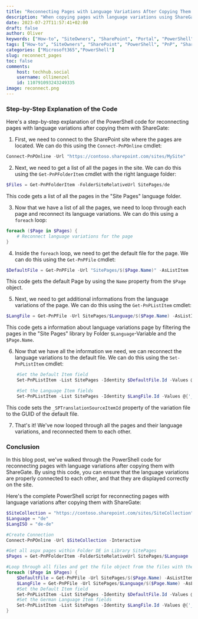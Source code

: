 ```yaml
---
title: "Reconnecting Pages with Language Variations After Copying Them with ShareGate"
description: "When copying pages with language variations using ShareGate, you may encounter an issue where the Pages for the different languages are not properly connected to each other. This results in the variations not being displayed correctly on the site. To fix this issue, you can use PowerShell to reconnect the pages with their language variations. In this blog post, we'll walk through the PowerShell code for doing this."
date: 2023-07-27T11:57:41+02:00
draft: false
author: Oliver
keywords: ["How-to", "SiteOwners", "SharePoint", "Portal", "PowerShell","PnP","ShareGate","LanguageVariations"]
tags: ["How-to", "SiteOwners", "SharePoint", "PowerShell", "PnP", "ShareGate"]
categories: ["Microsoft365","PowerShell"]
slug: reconnect_pages
toc: false
comments:
    host: techhub.social
    username: ollimenzel
    id: 110791093243249335
image: reconnect.png
---
```

### Step-by-Step Explanation of the Code

Here's a step-by-step explanation of the PowerShell code for reconnecting pages with language variations after copying them with ShareGate:

1. First, we need to connect to the SharePoint site where the pages are located. We can do this using the `Connect-PnPOnline` cmdlet:

```powershell
Connect-PnPOnline -Url "https://contoso.sharepoint.com/sites/MySite"
```

2. Next, we need to get a list of all the pages in the site. We can do this using the `Get-PnPFolderItem` cmdlet with the right language folder:

```powershell
$Files = Get-PnPFolderItem -FolderSiteRelativeUrl SitePages/de 
```

This code gets a list of all the pages in the "Site Pages" language folder.

3. Now that we have a list of all the pages, we need to loop through each page and reconnect its language variations. We can do this using a `foreach` loop:

```powershell
foreach ($Page in $Pages) {
    # Reconnect language variations for the page
}
```

4. Inside the `foreach` loop, we need to get the default file for the page. We can do this using the `Get-PnPFile` cmdlet:

```powershell
$DefaultFile = Get-PnPFile -Url "SitePages/$($Page.Name)" -AsListItem
```

This code gets the default Page by using the `Name` property from the `$Page` object.

5. Next, we need to get additional informations from the language variations of the page. We can do this using the `Get-PnPListItem` cmdlet:

```powershell
$LangFile = Get-PnPFile -Url SitePages/$Language/$($Page.Name) -AsListItem
```

This code gets a information about language variations page by filtering the pages in the "Site Pages" library by Folder `$Language`-Variable and the `$Page.Name`.

6. Now that we have all the information we need, we can reconnect the language variations to the default file. We can do this using the `Set-PnPListItem` cmdlet:

```powershell
    #Set the Default Item field
    Set-PnPListItem -List SitePages -Identity $DefaultFile.Id -Values @{"_SPTranslatedLanguages" = $LangISO}
```

```powershell
    #Set the Language Item fields
    Set-PnPListItem -List SitePages -Identity $LangFile.Id -Values @{'_SPIsTranslation' = '1'; '_SPTranslationLanguage' = $LangISO; '_SPTranslationSourceItemId' = $DefaultFile.FieldValues.UniqueId }
```

This code sets the `_SPTranslationSourceItemId` property of the variation file to the GUID of the default file.

7. That's it! We've now looped through all the pages and their language variations, and reconnected them to each other.

### Conclusion

In this blog post, we've walked through the PowerShell code for reconnecting pages with language variations after copying them with ShareGate. By using this code, you can ensure that the language variations are properly connected to each other, and that they are displayed correctly on the site.

Here's the complete PowerShell script for reconnecting pages with language variations after copying them with ShareGate:

```powershell
$SiteCollection = "https://contoso.sharepoint.com/sites/SiteCollection"
$Language = "de"
$LangISO = "de-de"

#Create Connection
Connect-PnPOnline -Url $SiteCollection -Interactive

#Get all aspx pages within Folder DE in Library SitePages
$Pages = Get-PnPFolderItem -FolderSiteRelativeUrl SitePages/$Language

#Loop through all files and get the file object from the files with the same name in the root directory
foreach ($Page in $Pages) {
    $DefaultFile = Get-PnPFile -Url SitePages/$($Page.Name) -AsListItem
    $LangFile = Get-PnPFile -Url SitePages/$Language/$($Page.Name) -AsListItem
    #Set the Default Item field
    Set-PnPListItem -List SitePages -Identity $DefaultFile.Id -Values @{"_SPTranslatedLanguages" = $LangISO}
    #Set the German Language Item fields
    Set-PnPListItem -List SitePages -Identity $LangFile.Id -Values @{'_SPIsTranslation' = '1'; '_SPTranslationLanguage' = $LangISO; '_SPTranslationSourceItemId' = $DefaultFile.FieldValues.UniqueId }
}
```
